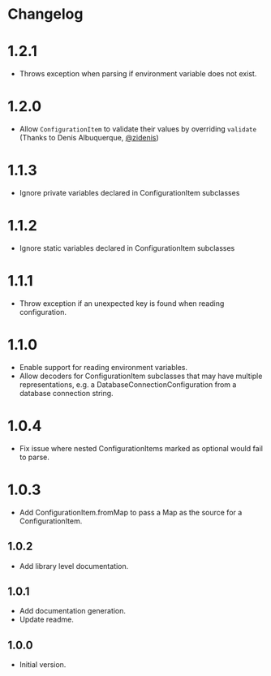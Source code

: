 # Changelog

# 1.2.1

- Throws exception when parsing if environment variable does not exist.

# 1.2.0

- Allow `ConfigurationItem` to validate their values by overriding `validate` (Thanks to Denis Albuquerque, [@zidenis](https://github.com/zidenis))

# 1.1.3

- Ignore private variables declared in ConfigurationItem subclasses

# 1.1.2

- Ignore static variables declared in ConfigurationItem subclasses

# 1.1.1

- Throw exception if an unexpected key is found when reading configuration.

# 1.1.0

- Enable support for reading environment variables.
- Allow decoders for ConfigurationItem subclasses that may have multiple representations, e.g. a DatabaseConnectionConfiguration from a database connection string.

# 1.0.4

- Fix issue where nested ConfigurationItems marked as optional would fail to parse.

# 1.0.3

- Add ConfigurationItem.fromMap to pass a Map as the source for a ConfigurationItem.

## 1.0.2

- Add library level documentation.

## 1.0.1

- Add documentation generation.
- Update readme.

## 1.0.0

- Initial version.


